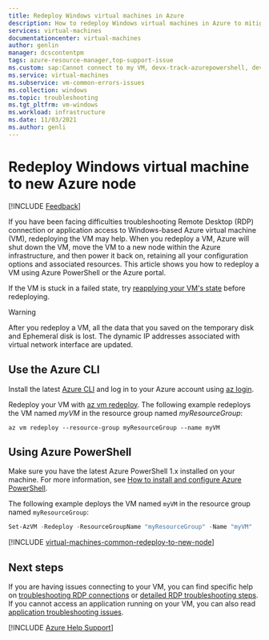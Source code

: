 ```yaml
---
title: Redeploy Windows virtual machines in Azure
description: How to redeploy Windows virtual machines in Azure to mitigate RDP connection issues.
services: virtual-machines
documentationcenter: virtual-machines
author: genlin
manager: dcscontentpm
tags: azure-resource-manager,top-support-issue
ms.custom: sap:Cannot connect to my VM, devx-track-azurepowershell, devx-track-azurecli
ms.service: virtual-machines
ms.subservice: vm-common-errors-issues
ms.collection: windows
ms.topic: troubleshooting
ms.tgt_pltfrm: vm-windows
ms.workload: infrastructure
ms.date: 11/03/2021
ms.author: genli
---
```

# Redeploy Windows virtual machine to new Azure node

[!INCLUDE [Feedback](../../../includes/feedback.md)]

If you have been facing difficulties troubleshooting Remote Desktop (RDP) connection or application access to Windows-based Azure virtual machine (VM), redeploying the VM may help. When you redeploy a VM, Azure will shut down the VM, move the VM to a new node within the Azure infrastructure, and then power it back on, retaining all your configuration options and associated resources. This article shows you how to redeploy a VM using Azure PowerShell or the Azure portal.

If the VM is stuck in a failed state, try [reapplying your VM's state](vm-stuck-in-failed-state.md) before redeploying.

> [!Warning]
> After you redeploy a VM, all the data that you saved on the temporary disk and Ephemeral disk is lost. The dynamic IP addresses associated with virtual network interface are updated.

## Use the Azure CLI

Install the latest [Azure CLI](/cli/azure/install-az-cli2) and log in to your Azure account using [az login](/cli/azure/reference-index).

Redeploy your VM with [az vm redeploy](/cli/azure/vm). The following example redeploys the VM named *myVM* in the resource group named *myResourceGroup*:

```azurecli
az vm redeploy --resource-group myResourceGroup --name myVM 
```

## Using Azure PowerShell

Make sure you have the latest Azure PowerShell 1.x installed on your machine. For more information, see [How to install and configure Azure PowerShell](/powershell/azure/).

The following example deploys the VM named `myVM` in the resource group named `myResourceGroup`:

```powershell
Set-AzVM -Redeploy -ResourceGroupName "myResourceGroup" -Name "myVM"
```

[!INCLUDE [virtual-machines-common-redeploy-to-new-node](../../../includes/azure/virtual-machines-common-redeploy-to-new-node.md)]

## Next steps

If you are having issues connecting to your VM, you can find specific help on [troubleshooting RDP connections](troubleshoot-rdp-connection.md) or [detailed RDP troubleshooting steps](detailed-troubleshoot-rdp.md). If you cannot access an application running on your VM, you can also read [application troubleshooting issues](./troubleshoot-app-connection.md).

[!INCLUDE [Azure Help Support](../../../includes/azure-help-support.md)]

